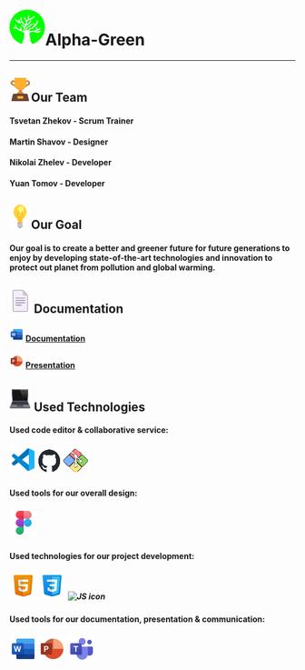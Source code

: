 # <img src= "images/README.MD_images/logo.png" alt="team logo">Alpha-Green
  
<hr>

## <img src= "images/README.MD_images/trophy_icon.png" alt="trophy icon">Our Team
 
#### Tsvetan Zhekov - Scrum Trainer
#### Martin Shavov - Designer
#### Nikolai Zhelev - Developer
#### Yuan Tomov - Developer

## <img src= "images/README.MD_images/light-bulb_icon.png" alt="light bulb">Our Goal

#### Our goal is to create a better and greener future for future generations to enjoy by developing state-of-the-art technologies and innovation to protect out planet from pollution and global warming.

## <img src= "images/README.MD_images/Document_icon.png" alt="Document icon"> Documentation

#### <img src= "images/README.MD_images/Word_logo.png" alt="word logo"> [Documentation](documents/Alpha_Green_documentation.docx)
#### <img src= "images/README.MD_images/Powerpoint_logo.png" alt="powerpoint logo"> [Presentation](documents/alpha_green_presentation.pptx)

## <img src= "images/README.MD_images/laptop_icon.png" alt="laptop icon"> Used Technologies

#### Used code editor & collaborative service:
##### <img src= "images/README.MD_images/Visual_Studio_Code_logo.png" alt="Visual Studio Code logo"> <img src= "images/README.MD_images/github_logo.png" alt="github logo"> <img src= "images/README.MD_images/Git_logo.png" alt="Git logo">
#### Used tools for our overall design:
##### <img src= "images/README.MD_images/Figma_logo.png" alt="figma logo">
#### Used technologies for our project development:
##### <img src= "images/README.MD_images/HTML_icon.png" alt="HTML icon"> <img src= "images/README.MD_images/CSS_icon.png" alt="CSS icon"> <img src= "images/README.MD-images/js.png" alt="JS icon">
#### Used tools for our documentation, presentation & communication:
##### <img src= "images/README.MD_images/Word_logo_big.png" alt="word logo"> <img src= "images/README.MD_images/Powerpoint_logo_big.png" alt="powerpoint logo"> <img src= "images/README.MD_images/Microsoft_teams_logo.png" alt="microsoft teams logo">
